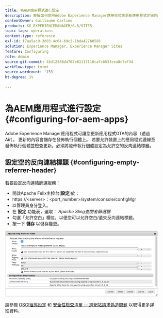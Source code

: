 ```yaml
---
title: 為AEM應用程式進行設定
description: 瞭解如何使用Adobe Experience Manager應用程式來更新應用程式OTA的內容（透過Air）。
contentOwner: Guillaume Carlino
products: SG_EXPERIENCEMANAGER/6.5/SITES
topic-tags: operations
content-type: reference
exl-id: f7aa5ac0-3d03-4c04-b9c2-1bda427b0588
solution: Experience Manager, Experience Manager Sites
feature: Configuring
role: Admin
source-git-commit: 48d12388d4707e61117116ca7eb533cea8c7ef34
workflow-type: tm+mt
source-wordcount: '153'
ht-degree: 1%

---
```


# 為AEM應用程式進行設定{#configuring-for-aem-apps}

Adobe Experience Manager應用程式可讓您更新應用程式OTA的內容（透過Air）。 更新的內容會儲存在發佈執行個體上。 若要允許裝置上的應用程式連線至發佈執行個體並檢查更新，必須將發佈執行個體設定為允許空的反向連結標題。

## 設定空的反向連結標題 {#configuring-empty-referrer-header}

若要設定反向連結篩選服務：

* 開啟Apache Felix主控台(**設定**)於：
* https://&lt;server>：&lt;port_number>/system/console/configMgr
* 以管理員身分登入。
* 在 **設定** 功能表，選取： *Apache Sling查閱者篩選器*
* 勾選「允許空白」欄位，以便您可以允許空白/遺失反向連結標題。
* 按一下 **儲存** 以儲存變更。

![chlimage_1-58](assets/chlimage_1-58a.png)

請參閱 [OSGI組態設定](/help/sites-deploying/osgi-configuration-settings.md) 和 [安全性檢查清單 — 跨網站請求偽造問題](/help/sites-administering/security-checklist.md#protect-against-cross-site-request-forgery) 以取得更多詳細資料。
